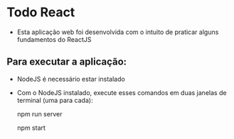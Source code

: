 # Todo React

- Esta aplicação web foi desenvolvida com o intuito de praticar alguns fundamentos do ReactJS

## Para executar a aplicação:

- NodeJS é necessário estar instalado

- Com o NodeJS instalado, execute esses comandos em duas janelas de terminal (uma para cada):

  npm run server

  npm start
